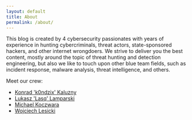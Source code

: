 ```yaml
---
layout: default
title: About
permalink: /about/
---
```


This blog is created by 4 cybersecurity passionates with years of experience in hunting cybercriminals, threat actors, state-sponsored hackers, and other internet wrongdoers. We strive to deliver you the best content, mostly around the topic of threat hunting and detection engineering, but also we like to touch upon other blue team fields, such as incident response, malware analysis, threat intelligence, and others.

Meet our crew:
* [Konrad 'k0ndzix' Kaluzny]()
* [Lukasz 'Lasq' Lamparski](https://twitter.com/lasq88)
* [Michael Koczwara](https://twitter.com/MichalKoczwara)
* [Wojciech Lesicki](https://twitter.com/WLesicki)
